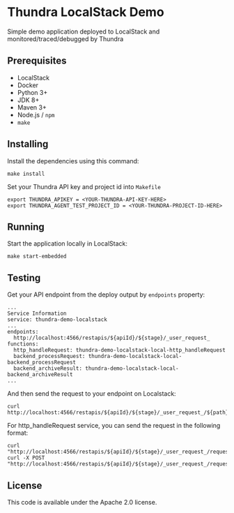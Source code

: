 # Thundra LocalStack Demo

Simple demo application deployed to LocalStack and monitored/traced/debugged by Thundra

## Prerequisites

* LocalStack
* Docker
* Python 3+
* JDK 8+
* Maven 3+
* Node.js / `npm`
* `make`

## Installing

Install the dependencies using this command:
```
make install
```

Set your Thundra API key and project id into `Makefile`
```
export THUNDRA_APIKEY = <YOUR-THUNDRA-API-KEY-HERE>
export THUNDRA_AGENT_TEST_PROJECT_ID = <YOUR-THUNDRA-PROJECT-ID-HERE>
```

## Running

Start the application locally in LocalStack:
```
make start-embedded
```

## Testing

Get your API endpoint from the deploy output by `endpoints` property:
```
...
Service Information
service: thundra-demo-localstack
...
endpoints:
  http://localhost:4566/restapis/${apiId}/${stage}/_user_request_
functions:
  http_handleRequest: thundra-demo-localstack-local-http_handleRequest
  backend_processRequest: thundra-demo-localstack-local-backend_processRequest
  backend_archiveResult: thundra-demo-localstack-local-backend_archiveResult
...
```

And then send the request to your endpoint on Localstack:
```
curl http://localhost:4566/restapis/${apiId}/${stage}/_user_request_/${path}
```

For http_handleRequest service, you can send the request in the following format:
```
curl "http://localhost:4566/restapis/${apiId}/${stage}/_user_request_/requests"
curl -X POST "http://localhost:4566/restapis/${apiId}/${stage}/_user_request_/requests"
```

## License

This code is available under the Apache 2.0 license.
